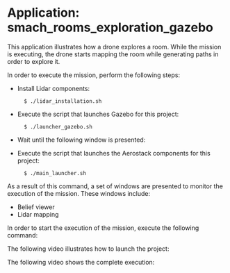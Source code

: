 # Application: smach_rooms_exploration_gazebo

This application illustrates how a drone explores a room. While the mission is executing, the drone starts mapping the room while generating paths in order to explore it.

In order to execute the mission, perform the following steps:

- Install Lidar components:

        $ ./lidar_installation.sh

- Execute the script that launches Gazebo for this project:

        $ ./launcher_gazebo.sh


- Wait until the following window is presented:



- Execute the script that launches the Aerostack components for this project:

        $ ./main_launcher.sh

As a result of this command, a set of windows are presented to monitor the execution of the mission. These windows include:
- Belief viewer
- Lidar mapping

In order to start the execution of the mission, execute the following command:

	

The following video illustrates how to launch the project:

The following video shows the complete execution:




